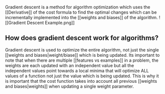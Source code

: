Gradient descent is a method for algorithm optimization which uses the [[Derivative]] of the cost formula to find the optimal changes which can be incrementally implemented into the [[weights and biases]] of the algorithm.
![[Gradient Descent Example.png]]

## How does gradient descent work for algorithms?
Gradient descent is used to optimize the entire algorithm, not just the single [[weights and biases|weight/biase]] which is being updated. Its important to note that when there are multiple [[features vs examples]] in a problem, the weights are each updated with an independent value but all the independent values point towards a local minima that will optimize ALL values of a function not just the value which is being updated. This is why it is important that the cost function takes into account all previous [[weights and biases|weights]] when updating a single weight parameter.